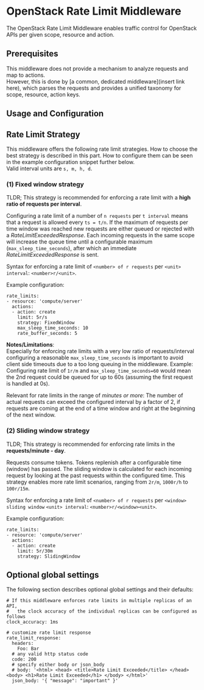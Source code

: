 OpenStack Rate Limit Middleware
===============================

The OpenStack Rate Limit Middleware enables traffic control for OpenStack APIs per given scope, resource and action.

Prerequisites
-------------

This middleware does not provide a mechanism to analyze requests and map to actions.  
However, this is done by [a common, dedicated middleware](insert link here), which parses the requests and provides 
  a unified taxonomy for scope, resource, action keys.
  

Usage and Configuration
-----------------------

## Rate Limit Strategy

This middleware offers the following rate limit strategies.
How to choose the best strategy is described in this part. 
How to configure them can be seen in the example configuration snippet further below.  
Valid interval units are `s, m, h, d`.

### (1) Fixed window strategy

TLDR; This strategy is recommended for enforcing a rate limit with a **high ratio of requests per interval**. 

Configuring a rate limit of a number of `n requests` per `t interval` means that a request is allowed every `ts = t/n`.
If the maximum of requests per time window was reached new requests are either queued or rejected with a *RateLimitExceededResponse*.
Each incoming requests in the same scope will increase the queue time until a configurable maximum (`max_sleep_time_seconds`),
 after which an immediate *RateLimitExceededResponse* is sent.
 
Syntax for enforcing a rate limit of `<number> of r requests` per `<unit> interval`: `<number>r/<unit>`. 

Example configuration:
```
rate_limits:
- resource: 'compute/server'
  actions:
  - action: create
    limit: 5r/s
    strategy: FixedWindow
    max_sleep_time_seconds: 10
    rate_buffer_seconds: 5
``` 

**Notes/Limitations**:  
Especially for enforcing rate limits with a very low ratio of requests/interval configuring a reasonable `max_sleep_time_seconds`
 is important to avoid client side timeouts due to a too long queuing in the middleware. 
Example: Configuring rate limit of `1r/m` and `max_sleep_time_seconds=60` would mean the 2nd request could be queued for up to 60s
 (assuming the first request is handled at 0s).
 
Relevant for rate limits in the range of *minutes or more*: 
The number of actual requests can exceed the configured interval by a factor of 2, if requests are coming at the end of a time window and 
    right at the beginning of the next window.
 
### (2) Sliding window strategy

TLDR; This strategy is recommended for enforcing rate limits in the **requests/minute - day**.

Requests consume tokens. Tokens replenish after a configurable time (window) has passed. 
The sliding window is calculated for each incoming request by looking at the past requests within the configured time.
This strategy enables more rate limit scenarios, ranging from `2r/m`, `1000r/h` to `100r/15m`.  

Syntax for enforcing a rate limit of `<number> of r requests` per `<window> sliding window` `<unit> interval`: `<number>r/<window><unit>`. 

Example configuration:
```
rate_limits:
- resource: 'compute/server'
  actions:
  - action: create
    limit: 5r/30m
    strategy: SlidingWindow
``` 

## Optional global settings

The following section describes optional global settings and their defaults:
```
# If this middleware enforces rate limits in multiple replicas of an API,
#   the clock accuracy of the individual replicas can be configured as follows
clock_accuracy: 1ms

# customize rate limit response
rate_limit_response:
  headers:
    Foo: Bar
  # any valid http status code
  code: 200
  # specify either body or json_body
  # body: '<html> <head> <title>Rate Limit Exceeded</title> </head> <body> <h1>Rate Limit Exceeded</h1> </body> </html>'
  json_body: '{ "message": "important" }'
```
